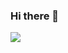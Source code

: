 ### Hi there 👋

<!--
**jungyeob102/jungyeob102** is a ✨ _special_ ✨ repository because its `README.md` (this file) appears on your GitHub profile.

Here are some ideas to get you started:

- 🔭 I’m currently working on ...
- 🌱 I’m currently learning ...
- 👯 I’m looking to collaborate on ...
- 🤔 I’m looking for help with ...
- 💬 Ask me about ...
- 📫 How to reach me: ...
- 😄 Pronouns: ...
- ⚡ Fun fact: ...
-->


<img src="https://img.shields.io/twitter/url?url=https%3A%2F%2Fsimpleicons.org%2F-#00599C?style=flat-square&logo=C++&logoColor=white"/>
